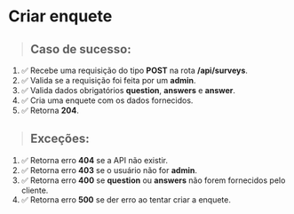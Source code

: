 # Criar enquete

> ## Caso de sucesso:

1. ✅ Recebe uma requisição do tipo **POST** na rota **/api/surveys**.
1. ✅ Valida se a requisição foi feita por um **admin**.
1. ✅ Valida dados obrigatórios **question**, **answers** e **answer**.
1. ✅ Cria uma enquete com os dados fornecidos.
1. ✅ Retorna **204**.

> ## Exceções:

1. ✅ Retorna erro **404** se a API não existir.
1. ✅ Retorna erro **403** se o usuário não for **admin**.
1. ✅ Retorna erro **400** se **question** ou **answers** não forem fornecidos pelo cliente.
1. ✅ Retorna erro **500** se der erro ao tentar criar a enquete.

